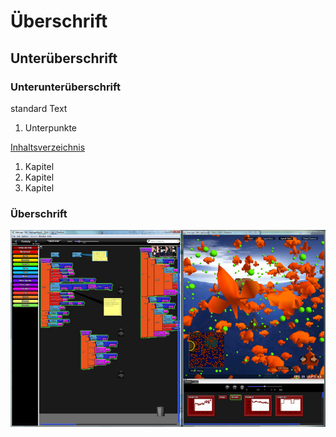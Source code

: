 # Überschrift
## Unterüberschrift
### Unterunterüberschrift
standard Text
1. Unterpunkte

[Inhaltsverzeichnis](#einf)
1. Kapitel
2. Kapitel
3. Kapitel

### Überschrift<a name="einf"></a>

![bsp starlogtng](images/starlogotng_bsp.jpg "Screenshot von StarLogoTNG")
